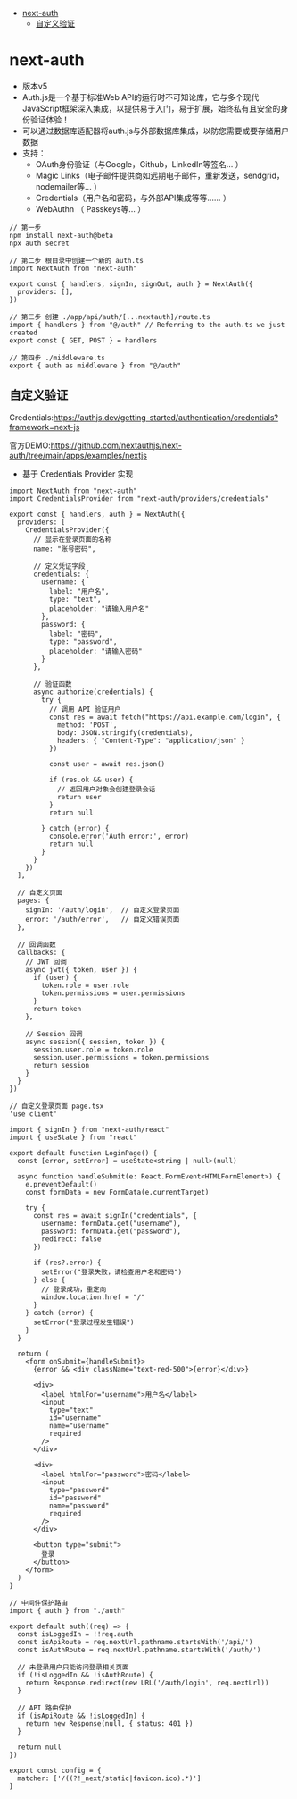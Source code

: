 <!-- @import "[TOC]" {cmd="toc" depthFrom=1 depthTo=6 orderedList=false} -->

<!-- code_chunk_output -->

- [next-auth](#next-auth)
  - [自定义验证](#自定义验证)

<!-- /code_chunk_output -->

# next-auth

- 版本v5
- Auth.js是一个基于标准Web API的运行时不可知论库，它与多个现代JavaScript框架深入集成，以提供易于入门，易于扩展，始终私有且安全的身份验证体验！
- 可以通过数据库适配器将auth.js与外部数据库集成，以防您需要或要存储用户数据
- 支持：
  - OAuth身份验证（与Google，Github，LinkedIn等签名... ）
  - Magic Links（电子邮件提供商如远期电子邮件，重新发送，sendgrid，nodemailer等... ）
  - Credentials（用户名和密码，与外部API集成等等…… ）
  - WebAuthn （ Passkeys等... ）

```tsx
// 第一步
npm install next-auth@beta
npx auth secret

// 第二步 根目录中创建一个新的 auth.ts
import NextAuth from "next-auth"
 
export const { handlers, signIn, signOut, auth } = NextAuth({
  providers: [],
})

// 第三步 创建 ./app/api/auth/[...nextauth]/route.ts
import { handlers } from "@/auth" // Referring to the auth.ts we just created
export const { GET, POST } = handlers

// 第四步 ./middleware.ts
export { auth as middleware } from "@/auth"
```

## 自定义验证

Credentials:https://authjs.dev/getting-started/authentication/credentials?framework=next-js

官方DEMO:https://github.com/nextauthjs/next-auth/tree/main/apps/examples/nextjs

- 基于 Credentials Provider 实现

```tsx
import NextAuth from "next-auth"
import CredentialsProvider from "next-auth/providers/credentials"

export const { handlers, auth } = NextAuth({
  providers: [
    CredentialsProvider({
      // 显示在登录页面的名称
      name: "账号密码",
      
      // 定义凭证字段
      credentials: {
        username: { 
          label: "用户名",
          type: "text",
          placeholder: "请输入用户名" 
        },
        password: { 
          label: "密码",
          type: "password",
          placeholder: "请输入密码"
        }
      },
      
      // 验证函数
      async authorize(credentials) {
        try {
          // 调用 API 验证用户
          const res = await fetch("https://api.example.com/login", {
            method: 'POST',
            body: JSON.stringify(credentials),
            headers: { "Content-Type": "application/json" }
          })
          
          const user = await res.json()

          if (res.ok && user) {
            // 返回用户对象会创建登录会话
            return user
          }
          return null
          
        } catch (error) {
          console.error('Auth error:', error)
          return null
        }
      }
    })
  ],
  
  // 自定义页面
  pages: {
    signIn: '/auth/login',  // 自定义登录页面
    error: '/auth/error',   // 自定义错误页面
  },
  
  // 回调函数
  callbacks: {
    // JWT 回调
    async jwt({ token, user }) {
      if (user) {
        token.role = user.role
        token.permissions = user.permissions
      }
      return token
    },
    
    // Session 回调
    async session({ session, token }) {
      session.user.role = token.role
      session.user.permissions = token.permissions
      return session
    }
  }
})
```

```tsx
// 自定义登录页面 page.tsx
'use client'

import { signIn } from "next-auth/react"
import { useState } from "react"

export default function LoginPage() {
  const [error, setError] = useState<string | null>(null)
  
  async function handleSubmit(e: React.FormEvent<HTMLFormElement>) {
    e.preventDefault()
    const formData = new FormData(e.currentTarget)
    
    try {
      const res = await signIn("credentials", {
        username: formData.get("username"),
        password: formData.get("password"),
        redirect: false
      })
      
      if (res?.error) {
        setError("登录失败，请检查用户名和密码")
      } else {
        // 登录成功，重定向
        window.location.href = "/"
      }
    } catch (error) {
      setError("登录过程发生错误")
    }
  }
  
  return (
    <form onSubmit={handleSubmit}>
      {error && <div className="text-red-500">{error}</div>}
      
      <div>
        <label htmlFor="username">用户名</label>
        <input
          type="text"
          id="username"
          name="username"
          required
        />
      </div>
      
      <div>
        <label htmlFor="password">密码</label>
        <input
          type="password"
          id="password"
          name="password"
          required
        />
      </div>
      
      <button type="submit">
        登录
      </button>
    </form>
  )
}
```

```tsx
// 中间件保护路由
import { auth } from "./auth"

export default auth((req) => {
  const isLoggedIn = !!req.auth
  const isApiRoute = req.nextUrl.pathname.startsWith('/api/')
  const isAuthRoute = req.nextUrl.pathname.startsWith('/auth/')
  
  // 未登录用户只能访问登录相关页面
  if (!isLoggedIn && !isAuthRoute) {
    return Response.redirect(new URL('/auth/login', req.nextUrl))
  }
  
  // API 路由保护
  if (isApiRoute && !isLoggedIn) {
    return new Response(null, { status: 401 })
  }
  
  return null
})

export const config = {
  matcher: ['/((?!_next/static|favicon.ico).*)']
}
```
